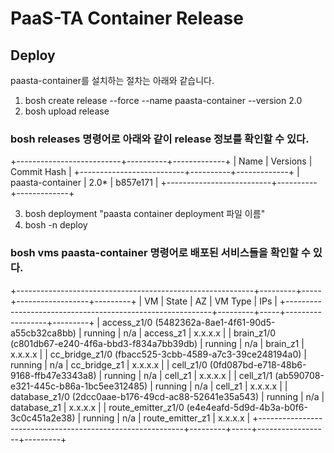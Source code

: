 # PaaS-TA Container Release

## Deploy
paasta-container를 설치하는 절차는 아래와 같습니다.

1. bosh create release --force --name paasta-container --version 2.0
2. bosh upload release

### bosh releases 명령어로 아래와 같이 release 정보를 확인할 수 있다.
+--------------------------+----------+-------------+
| Name                     | Versions | Commit Hash |
+--------------------------+----------+-------------+
| paasta-container         | 2.0*     | b857e171    |
+--------------------------+----------+-------------+

3. bosh deployment "paasta container deployment 파일 이름"
4. bosh -n deploy

### bosh vms paasta-container 명령어로 배포된 서비스들을 확인할 수 있다.
+-----------------------------------------------------------+---------+-----+------------------+---------+
| VM                                                        | State   | AZ  | VM Type          | IPs     |
+-----------------------------------------------------------+---------+-----+------------------+---------+
| access_z1/0 (5482362a-8ae1-4f61-90d5-a55cb32ca8bb)        | running | n/a | access_z1        | x.x.x.x |
| brain_z1/0 (c801db67-e240-4f6a-bbd3-f834a7bb39db)         | running | n/a | brain_z1         | x.x.x.x |
| cc_bridge_z1/0 (fbacc525-3cbb-4589-a7c3-39ce248194a0)     | running | n/a | cc_bridge_z1     | x.x.x.x |
| cell_z1/0 (0fd087bd-e718-48b6-9168-ffb47e3343a8)          | running | n/a | cell_z1          | x.x.x.x |
| cell_z1/1 (ab590708-e321-445c-b86a-1bc5ee312485)          | running | n/a | cell_z1          | x.x.x.x |
| database_z1/0 (2dcc0aae-b176-49cd-ac88-52641e35a543)      | running | n/a | database_z1      | x.x.x.x |
| route_emitter_z1/0 (e4e4eafd-5d9d-4b3a-b0f6-3c0c451a2e38) | running | n/a | route_emitter_z1 | x.x.x.x |
+-----------------------------------------------------------+---------+-----+------------------+---------+
